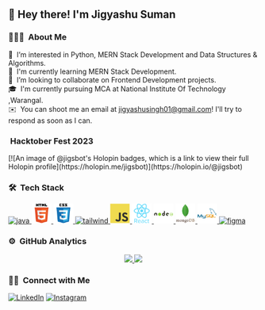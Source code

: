 ## 👋 Hey there! I'm Jigyashu Suman

<picture>
  <source media="(max-width: 767px)" srcset="">
  <img align="right" alt="" src="./assets/images/programming.svg" width=200px>
</picture>

### 👨🏻‍💻 &nbsp;About Me

👀 &nbsp;I’m interested in Python, MERN Stack Development and Data Structures & Algorithms.\
🌱 &nbsp;I'm currently learning MERN Stack Development.\
🤝 &nbsp;I’m looking to collaborate on Frontend Development projects.\
🎓 &nbsp;I'm currently pursuing MCA at National Institute Of Technology ,Warangal.\
✉️ &nbsp;You can shoot me an email at jigyashusingh01@gmail.com! I'll try to respond as soon as I can.

<!-- <img alt="Programmer Coding" src="./assets/images/programming.svg" align="right"/> -->

###  &nbsp;Hacktober Fest 2023
<p align="left">
[![An image of @jigsbot's Holopin badges, which is a link to view their full Holopin profile](https://holopin.me/jigsbot)](https://holopin.io/@jigsbot)  
</p>


### 🛠 &nbsp;Tech Stack
<p align="left">
<!--   <a href="https://www.cprogramming.com/" target="_blank" rel="noreferrer"> 
    <img src="https://raw.githubusercontent.com/devicons/devicon/master/icons/c/c-original.svg" alt="c" width="40" height="40"/> 
  </a> -->
  <a href="https://www.python.org/" target="_blank" rel="noreferrer"> 
    <img src="https://upload.wikimedia.org/wikipedia/commons/0/0a/Python.svg" alt="java" width="40" height="40"/> 
  </a>  
  <a href="https://www.w3.org/html/" target="_blank" rel="noreferrer"> 
    <img src="https://raw.githubusercontent.com/devicons/devicon/master/icons/html5/html5-original-wordmark.svg" alt="html5" width="40" height="40"/> 
  </a> 
  <a href="https://www.w3schools.com/css/" target="_blank" rel="noreferrer"> 
    <img src="https://raw.githubusercontent.com/devicons/devicon/master/icons/css3/css3-original-wordmark.svg" alt="css3" width="40" height="40"/> 
  </a> 
   <a href="https://tailwindcss.com/" target="_blank" rel="noreferrer"> 
    <img src="https://www.vectorlogo.zone/logos/tailwindcss/tailwindcss-icon.svg" alt="tailwind" width="40" height="40"/> 
  </a> 
  <a href="https://developer.mozilla.org/en-US/docs/Web/JavaScript" target="_blank" rel="noreferrer"> 
    <img src="https://raw.githubusercontent.com/devicons/devicon/master/icons/javascript/javascript-original.svg" alt="javascript" width="40" height="40"/> 
  </a>
<!--   <a href="https://www.typescriptlang.org/" target="_blank" rel="noreferrer"> 
  <img src="https://raw.githubusercontent.com/devicons/devicon/master/icons/typescript/typescript-original.svg" alt="typescript" width="40" height="40"/> 
  </a>  -->
  <a href="https://reactjs.org/" target="_blank" rel="noreferrer"> 
    <img src="https://raw.githubusercontent.com/devicons/devicon/master/icons/react/react-original-wordmark.svg" alt="react" width="40" height="40"/> 
  </a>
  <a href="https://nodejs.org" target="_blank" rel="noreferrer"> 
    <img src="https://raw.githubusercontent.com/devicons/devicon/master/icons/nodejs/nodejs-original-wordmark.svg" alt="nodejs" width="40" height="40"/> 
  </a> 
  <a href="https://www.mongodb.com/" target="_blank" rel="noreferrer"> 
  <img src="https://raw.githubusercontent.com/devicons/devicon/master/icons/mongodb/mongodb-original-wordmark.svg" alt="mongodb" width="40" height="40"/> 
  </a> 
  <a href="https://www.mysql.com/" target="_blank" rel="noreferrer"> 
    <img src="https://raw.githubusercontent.com/devicons/devicon/master/icons/mysql/mysql-original-wordmark.svg" alt="mysql" width="40" height="40"/> 
  </a> 
  <a href="https://opencv.org/" target="_blank" rel="noreferrer"> 
    <img src="https://upload.wikimedia.org/wikipedia/commons/3/32/OpenCV_Logo_with_text_svg_version.svg" alt="figma" width="40" height="40"/> 
  </a>
</p>

### ⚙️ &nbsp;GitHub Analytics

<p align="center">
<a href="https://github.com/jigs-bot">
  <img height="150em" src="https://github-readme-stats-eight-theta.vercel.app/api?username=jigs-bot&show_icons=true&theme=algolia&include_all_commits=true&count_private=true"/>
  <img height="150em" src="https://github-readme-stats-eight-theta.vercel.app/api/top-langs/?username=jigs-bot&layout=compact&langs_count=8&theme=algolia"/>
</a>
</p>

### 🤝🏻 &nbsp;Connect with Me

[![LinkedIn](https://img.shields.io/badge/LinkedIn-%230077B5.svg?logo=linkedin&logoColor=white)](https://www.linkedin.com/in/jigyashu-suman/) 
[![Instagram](https://img.shields.io/badge/Instagram-%23E4405F.svg?logo=Instagram&logoColor=white)](https://instagram.com/jigyashu.suman) 
